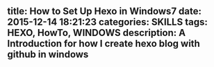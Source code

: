 title: How to Set Up Hexo in Windows7
date: 2015-12-14 18:21:23
categories: SKILLS
tags: HEXO, HowTo, WINDOWS
description: A Introduction for how I create hexo blog with github in windows
---
